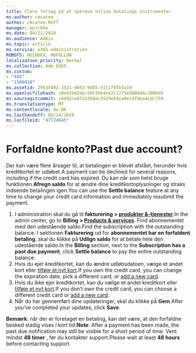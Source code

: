 ```yaml
---
title: Flere forsøg på at opkræve online betalings instrumenter
ms.author: cmcatee
author: cmcatee-MSFT
manager: mnirkhe
ms.date: 04/21/2020
ms.audience: Admin
ms.topic: article
ms.service: o365-administration
ROBOTS: NOINDEX, NOFOLLOW
localization_priority: Normal
ms.collection: Adm_O365
ms.custom:
- "445"
- "1500018"
ms.assetid: 29635602-3521-4663-9d85-d111f85b3a19
ms.openlocfilehash: c0e62b02dec50f3bb4e42c1775e9d04d4c3806d4
ms.sourcegitcommit: c6692ce0fa1358ec3529e59ca0ecdfdea4cdc759
ms.translationtype: MT
ms.contentlocale: da-DK
ms.lasthandoff: 09/14/2020
ms.locfileid: "47724645"
---
```

# <a name="past-due-account"></a><span data-ttu-id="3b5c5-102">Forfaldne konto?</span><span class="sxs-lookup"><span data-stu-id="3b5c5-102">Past due account?</span></span>

<span data-ttu-id="3b5c5-103">Der kan være flere årsager til, at betalingen er blevet afslået, herunder hvis kreditkortet er udløbet.</span><span class="sxs-lookup"><span data-stu-id="3b5c5-103">A payment can be declined for several reasons, including if the credit card has expired.</span></span> <span data-ttu-id="3b5c5-104">Du kan når som helst bruge funktionen **Afregn saldo** for at ændre dine kreditkortoplysninger og straks indsende betalingen igen.</span><span class="sxs-lookup"><span data-stu-id="3b5c5-104">You can use the **Settle balance** feature at any time to change your credit card information and immediately resubmit the payment.</span></span>

1. <span data-ttu-id="3b5c5-105">I administration skal du gå til **fakturering > [produkter &-tjenester](https://go.microsoft.com/fwlink/p/?linkid=842054)**.</span><span class="sxs-lookup"><span data-stu-id="3b5c5-105">In the admin center, go to **Billing > [Products & services](https://go.microsoft.com/fwlink/p/?linkid=842054)**.</span></span>
<span data-ttu-id="3b5c5-106">Find abonnementet med den udestående saldo.</span><span class="sxs-lookup"><span data-stu-id="3b5c5-106">Find the subscription with the outstanding balance.</span></span> <span data-ttu-id="3b5c5-107">I sektionen **Fakturering** ud for **abonnementet har en forfaldent betaling**, skal du klikke på **Udlign saldo** for at betale hele den udestående saldo.</span><span class="sxs-lookup"><span data-stu-id="3b5c5-107">In the **Billing** section, next to the **Subscription has a past due payment**, click **Settle balance** to pay the entire outstanding balance.</span></span>
2. <span data-ttu-id="3b5c5-108">Hvis du ejer kreditkortet, kan du ændre udløbsdatoen, vælge et andet kort eller [tilføje et nyt kort](https://docs.microsoft.com/microsoft-365/commerce/billing-and-payments/manage-payment-methods?view=o365-worldwide).</span><span class="sxs-lookup"><span data-stu-id="3b5c5-108">If you own the credit card, you can change the expiration date, pick a different card, or [add a new card](https://docs.microsoft.com/microsoft-365/commerce/billing-and-payments/manage-payment-methods?view=o365-worldwide).</span></span>
3. <span data-ttu-id="3b5c5-109">Hvis du ikke ejer kreditkortet, kan du vælge et andet kreditkort eller [tilføje et nyt kort](https://docs.microsoft.com/microsoft-365/commerce/billing-and-payments/manage-payment-methods?view=o365-worldwide).</span><span class="sxs-lookup"><span data-stu-id="3b5c5-109">If you don’t own the credit card, you can choose a different credit card or [add a new card](https://docs.microsoft.com/microsoft-365/commerce/billing-and-payments/manage-payment-methods?view=o365-worldwide).</span></span>
4. <span data-ttu-id="3b5c5-110">Når du har gennemført dine opdateringer, skal du klikke på **Gem**.</span><span class="sxs-lookup"><span data-stu-id="3b5c5-110">After you’ve completed your updates, click **Save**.</span></span>

<span data-ttu-id="3b5c5-111">**Bemærk**: når der er foretaget en betaling, kan det være, at den forfaldne besked stadig vises i kort tid.</span><span class="sxs-lookup"><span data-stu-id="3b5c5-111">**Note**: After a payment has been made, the past due notification may still be visible for a short period of time.</span></span> <span data-ttu-id="3b5c5-112">Vent mindst **48 timer** , før du kontakter support.</span><span class="sxs-lookup"><span data-stu-id="3b5c5-112">Please wait at least **48 hours** before contacting support.</span></span>
